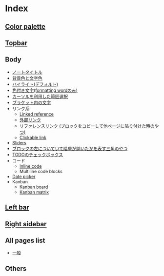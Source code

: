 # Index  

## [Color palette](https://github.com/NarumiYatabe/Roam-research/blob/master/roam_css/colorpalette.css)  
  
## [Topbar](https://github.com/NarumiYatabe/Roam-research/blob/master/roam_css/Topbar/topbar.css)  
  
  
## Body  
- [ノートタイトル](https://github.com/NarumiYatabe/Roam-research/blob/master/roam_css/Body/title.css)  
- [背景色と文字色](https://github.com/NarumiYatabe/Roam-research/blob/master/roam_css/Body/back_and_text_color.css)  
- [ハイライト(デフォルト)](https://github.com/NarumiYatabe/Roam-research/blob/master/roam_css/Body/highlight_default.css)  
- [色付き文字(formatting wordのみ)](https://github.com/NarumiYatabe/Roam-research/blob/master/roam_css/Body/colored_text_formattingword.css)
- [カーソルを利用した範囲選択](https://github.com/NarumiYatabe/Roam-research/blob/master/roam_css/Body/range_selection.css)
- [ブラケット内の文字](https://github.com/NarumiYatabe/Roam-research/blob/master/roam_css/Body/bracketed_text.css)  
- リンク系  
  - [Linked reference](https://github.com/NarumiYatabe/Roam-research/blob/master/roam_css/Body/linked_reference.css)  
  - [外部リンク](https://github.com/NarumiYatabe/Roam-research/blob/master/roam_css/Body/external_link.css)
  - [リファレンスリンク (ブロックをコピーして他ページに貼り付けた時のやつ)](https://github.com/NarumiYatabe/Roam-research/blob/master/roam_css/Body/reference_link.css)
  - [Clickable link](https://github.com/NarumiYatabe/Roam-research/blob/master/roam_css/Body/clickable_link.css)
- [Sliders](https://github.com/NarumiYatabe/Roam-research/blob/master/roam_css/Body/sliders.css)
- [ブロックの左についていて階層が開いたかを表す三角のやつ](https://github.com/NarumiYatabe/Roam-research/blob/master/roam_css/Body/block_triangle.css)
- [TODOのチェックボックス](https://github.com/NarumiYatabe/Roam-research/blob/master/roam_css/Body/todo_checkbox.css)
- コード
  - [Inline code](https://github.com/NarumiYatabe/Roam-research/blob/master/roam_css/Body/inline_code.css)
  - Multiline code blocks
- [Date picker](https://github.com/NarumiYatabe/Roam-research/blob/master/roam_css/Body/date_picker.css)
- Kanban
  - [Kanban board](https://github.com/NarumiYatabe/Roam-research/blob/master/roam_css/Body/kanban_board.css)
  - [Kanban matrix](https://github.com/NarumiYatabe/Roam-research/blob/master/roam_css/Body/kanban_matrix.css)
  
## [Left bar](https://github.com/NarumiYatabe/Roam-research/blob/master/roam_css/Leftbar/leftbar.css)  
  
## [Right sidebar](https://github.com/NarumiYatabe/Roam-research/blob/master/roam_css/Right-sidebar/right_sidebar.css)
  
## All pages list  
- [一般](https://github.com/NarumiYatabe/Roam-research/blob/master/roam_css/All-Pages_List/normal.css)
  
## Others
